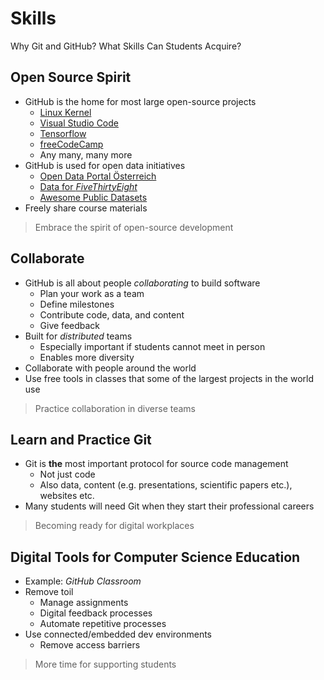 # Skills

Why Git and GitHub? What Skills Can Students Acquire?


## Open Source Spirit

* GitHub<!-- .element: class="fragment" --> is the home for most large open-source projects
  * [Linux Kernel](https://github.com/torvalds/linux)
  * [Visual Studio Code](https://github.com/Microsoft/vscode)
  * [Tensorflow](https://github.com/tensorflow/tensorflow)
  * [freeCodeCamp](https://github.com/freeCodeCamp/freeCodeCamp)
  * Any many, many more
* GitHub<!-- .element: class="fragment" --> is used for open data initiatives
  * [Open Data Portal Österreich](https://github.com/OpenDataPortal-AT)
  * [Data for *FiveThirtyEight*](https://github.com/fivethirtyeight/data)
  * [Awesome Public Datasets](https://github.com/awesomedata/awesome-public-datasets)
* Freely<!-- .element: class="fragment" --> share course materials

> Embrace<!-- .element: class="fragment" --> the spirit of open-source development


## Collaborate

* GitHub<!-- .element: class="fragment" --> is all about people *collaborating* to build software
  * Plan your work as a team
  * Define milestones
  * Contribute code, data, and content
  * Give feedback
* Built<!-- .element: class="fragment" --> for *distributed* teams
  * Especially important if students cannot meet in person
  * Enables more diversity
* Collaborate<!-- .element: class="fragment" --> with people around the world
* Use<!-- .element: class="fragment" --> free tools in classes that some of the largest projects in the world use

> Practice<!-- .element: class="fragment" --> collaboration in diverse teams


## Learn and Practice Git

* Git<!-- .element: class="fragment" --> is **the** most important protocol for source code management
  * Not just code
  * Also data, content (e.g. presentations, scientific papers etc.), websites etc.
* Many<!-- .element: class="fragment" --> students will need Git when they start their professional careers

> Becoming<!-- .element: class="fragment" --> ready for digital workplaces


## Digital Tools for Computer Science Education

* Example<!-- .element: class="fragment" -->: *GitHub Classroom*
* Remove<!-- .element: class="fragment" --> toil
  * Manage assignments
  * Digital feedback processes
  * Automate repetitive processes
* Use<!-- .element: class="fragment" --> connected/embedded dev environments
  * Remove access barriers

> More<!-- .element: class="fragment" --> time for supporting students
